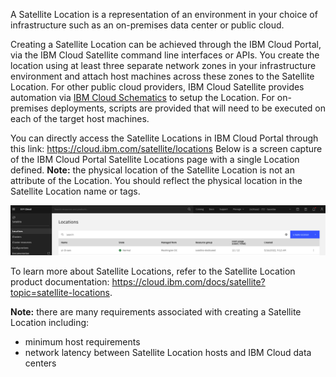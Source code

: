 A Satellite Location is a representation of an environment in your choice of infrastructure such as an on-premises data center or public cloud.

Creating a Satellite Location can be achieved through the IBM Cloud Portal, via the IBM Cloud Satellite command line interfaces or APIs. You create the location using at least three separate network zones in your infrastructure environment and attach host machines  across these zones to the Satellite Location. For other public cloud providers, IBM Cloud Satellite provides automation via <a href="https://cloud.ibm.com/docs/schematics?topic=schematics-about-schematics" target="_blank">IBM Cloud Schematics</a> to setup the Location. For on-premises deployments, scripts are provided that will need to be executed on each of the target host machines.

You can directly access the Satellite Locations in IBM Cloud Portal through this link: <a href="https://cloud.ibm.com/satellite/locations" target="_blank">https://cloud.ibm.com/satellite/locations</a> Below is a screen capture of the IBM Cloud Portal Satellite Locations page with a single Location defined. **Note:** the physical location of the Satellite Location is not an attribute of the Location. You should reflect the physical location in the Satellite Location name or tags.

![](_attachments/SatelliteLocations.png)

To learn more about Satellite Locations, refer to the Satellite Location product documentation: <a href="https://cloud.ibm.com/docs/satellite?topic=satellite-locations" target="_blank">https://cloud.ibm.com/docs/satellite?topic=satellite-locations</a>.

**Note:** there are many requirements associated with creating a Satellite Location including:

   - minimum host requirements
   - network latency between Satellite Location hosts and IBM Cloud data centers
